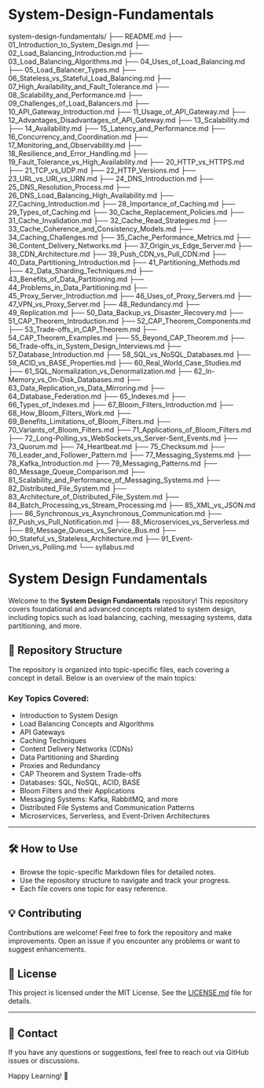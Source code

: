 # System-Design-Fundamentals
system-design-fundamentals/
├── README.md
├── 01_Introduction_to_System_Design.md
├── 02_Load_Balancing_Introduction.md
├── 03_Load_Balancing_Algorithms.md
├── 04_Uses_of_Load_Balancing.md
├── 05_Load_Balancer_Types.md
├── 06_Stateless_vs_Stateful_Load_Balancing.md
├── 07_High_Availability_and_Fault_Tolerance.md
├── 08_Scalability_and_Performance.md
├── 09_Challenges_of_Load_Balancers.md
├── 10_API_Gateway_Introduction.md
├── 11_Usage_of_API_Gateway.md
├── 12_Advantages_Disadvantages_of_API_Gateway.md
├── 13_Scalability.md
├── 14_Availability.md
├── 15_Latency_and_Performance.md
├── 16_Concurrency_and_Coordination.md
├── 17_Monitoring_and_Observability.md
├── 18_Resilience_and_Error_Handling.md
├── 19_Fault_Tolerance_vs_High_Availability.md
├── 20_HTTP_vs_HTTPS.md
├── 21_TCP_vs_UDP.md
├── 22_HTTP_Versions.md
├── 23_URL_vs_URI_vs_URN.md
├── 24_DNS_Introduction.md
├── 25_DNS_Resolution_Process.md
├── 26_DNS_Load_Balancing_High_Availability.md
├── 27_Caching_Introduction.md
├── 28_Importance_of_Caching.md
├── 29_Types_of_Caching.md
├── 30_Cache_Replacement_Policies.md
├── 31_Cache_Invalidation.md
├── 32_Cache_Read_Strategies.md
├── 33_Cache_Coherence_and_Consistency_Models.md
├── 34_Caching_Challenges.md
├── 35_Cache_Performance_Metrics.md
├── 36_Content_Delivery_Networks.md
├── 37_Origin_vs_Edge_Server.md
├── 38_CDN_Architecture.md
├── 39_Push_CDN_vs_Pull_CDN.md
├── 40_Data_Partitioning_Introduction.md
├── 41_Partitioning_Methods.md
├── 42_Data_Sharding_Techniques.md
├── 43_Benefits_of_Data_Partitioning.md
├── 44_Problems_in_Data_Partitioning.md
├── 45_Proxy_Server_Introduction.md
├── 46_Uses_of_Proxy_Servers.md
├── 47_VPN_vs_Proxy_Server.md
├── 48_Redundancy.md
├── 49_Replication.md
├── 50_Data_Backup_vs_Disaster_Recovery.md
├── 51_CAP_Theorem_Introduction.md
├── 52_CAP_Theorem_Components.md
├── 53_Trade-offs_in_CAP_Theorem.md
├── 54_CAP_Theorem_Examples.md
├── 55_Beyond_CAP_Theorem.md
├── 56_Trade-offs_in_System_Design_Interviews.md
├── 57_Database_Introduction.md
├── 58_SQL_vs_NoSQL_Databases.md
├── 59_ACID_vs_BASE_Properties.md
├── 60_Real_World_Case_Studies.md
├── 61_SQL_Normalization_vs_Denormalization.md
├── 62_In-Memory_vs_On-Disk_Databases.md
├── 63_Data_Replication_vs_Data_Mirroring.md
├── 64_Database_Federation.md
├── 65_Indexes.md
├── 66_Types_of_Indexes.md
├── 67_Bloom_Filters_Introduction.md
├── 68_How_Bloom_Filters_Work.md
├── 69_Benefits_Limitations_of_Bloom_Filters.md
├── 70_Variants_of_Bloom_Filters.md
├── 71_Applications_of_Bloom_Filters.md
├── 72_Long-Polling_vs_WebSockets_vs_Server-Sent_Events.md
├── 73_Quorum.md
├── 74_Heartbeat.md
├── 75_Checksum.md
├── 76_Leader_and_Follower_Pattern.md
├── 77_Messaging_Systems.md
├── 78_Kafka_Introduction.md
├── 79_Messaging_Patterns.md
├── 80_Message_Queue_Comparison.md
├── 81_Scalability_and_Performance_of_Messaging_Systems.md
├── 82_Distributed_File_System.md
├── 83_Architecture_of_Distributed_File_System.md
├── 84_Batch_Processing_vs_Stream_Processing.md
├── 85_XML_vs_JSON.md
├── 86_Synchronous_vs_Asynchronous_Communication.md
├── 87_Push_vs_Pull_Notification.md
├── 88_Microservices_vs_Serverless.md
├── 89_Message_Queues_vs_Service_Bus.md
├── 90_Stateful_vs_Stateless_Architecture.md
├── 91_Event-Driven_vs_Polling.md
└── syllabus.md

# System Design Fundamentals

Welcome to the **System Design Fundamentals** repository! This repository covers foundational and advanced concepts related to system design, including topics such as load balancing, caching, messaging systems, data partitioning, and more.

## 📂 Repository Structure

The repository is organized into topic-specific files, each covering a concept in detail. Below is an overview of the main topics:

### Key Topics Covered:
- Introduction to System Design
- Load Balancing Concepts and Algorithms
- API Gateways
- Caching Techniques
- Content Delivery Networks (CDNs)
- Data Partitioning and Sharding
- Proxies and Redundancy
- CAP Theorem and System Trade-offs
- Databases: SQL, NoSQL, ACID, BASE
- Bloom Filters and their Applications
- Messaging Systems: Kafka, RabbitMQ, and more
- Distributed File Systems and Communication Patterns
- Microservices, Serverless, and Event-Driven Architectures

---

## 🛠️ How to Use

- Browse the topic-specific Markdown files for detailed notes.
- Use the repository structure to navigate and track your progress.
- Each file covers one topic for easy reference.

## 💡 Contributing

Contributions are welcome! Feel free to fork the repository and make improvements. Open an issue if you encounter any problems or want to suggest enhancements.

## 📑 License

This project is licensed under the MIT License. See the [LICENSE.md](LICENSE.md) file for details.

---

## 💬 Contact

If you have any questions or suggestions, feel free to reach out via GitHub issues or discussions.

Happy Learning! 🚀
